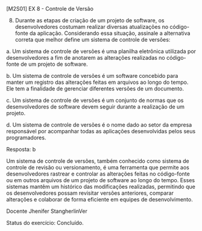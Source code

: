 [M2S01] EX 8 - Controle de Versão

8. Durante as etapas de criação de um projeto de software, os desenvolvedores costumam realizar diversas atualizações no código-fonte da aplicação. Considerando essa situação, assinale a alternativa correta que melhor define um sistema de controle de versões:

a. Um sistema de controle de versões é uma planilha eletrônica utilizada por desenvolvedores a fim de anotarem as alterações realizadas no código-fonte de um projeto de software.

b. Um sistema de controle de versões é um software concebido para manter um registro das alterações feitas em arquivos ao longo do tempo. Ele tem a finalidade de gerenciar diferentes versões de um documento.

c. Um sistema de controle de versões é um conjunto de normas que os desenvolvedores de software devem seguir durante a realização de um projeto.

d. Um sistema de controle de versões é o nome dado ao setor da empresa responsável por acompanhar todas as aplicações desenvolvidas pelos seus programadores.

Resposta: b

Um sistema de controle de versões, também conhecido como sistema de controle de revisão ou versionamento, é uma ferramenta que permite aos desenvolvedores rastrear e controlar as alterações feitas no código-fonte ou em outros arquivos de um projeto de software ao longo do tempo. Esses sistemas mantêm um histórico das modificações realizadas, permitindo que os desenvolvedores possam revisitar versões anteriores, comparar alterações e colaborar de forma eficiente em equipes de desenvolvimento.

Docente Jhenifer StangherlinVer  

Status do exercício: Concluído.